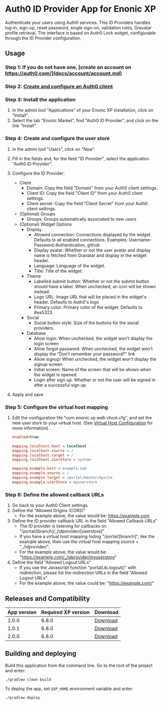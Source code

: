 # Auth0 ID Provider App for Enonic XP

Authenticate your users using Auth0 services.
This ID Providers handles log-in, sign-up, reset password, single sign-on, validation rules, Gravatar profile retrieval.
The interface is based on Auth0 Lock widget, configurable through the ID Provider configuration.


## Usage

### Step 1: If you do not have one, [create an account on https://auth0.com/](docs/account/account.md)

### Step 2: [Create and configure an Auth0 client](docs/client/client.md)

### Step 3: Install the application
1. In the admin tool "Applications" of your Enonic XP installation, click on "Install". 
1. Select the tab "Enonic Market", find "Auth0 ID Provider", and click on the link "Install".

### Step 4: Create and configure the user store
1. In the admin tool "Users", click on "New".
1. Fill in the fields and, for the field "ID Provider", select the application "Auth0 ID Provider".
1. Configure the ID Provider:
    * Client
        * Domain: Copy the field "Domain" from your Auth0 client settings.
        * Client ID: Copy the field "Client ID" from your Auth0 client settings.
        * Client secret: Copy the field "Client Secret" from your Auth0 client settings.
    * (Optional) Groups
        * Groups: Groups automatically associated to new users
    * (Optional) Widget Options
        * Display
            * Allowed connection: Connections displayed by the widget. Defaults to all enabled connections. Examples: Username-Password-Authentication, github
            * Display avatar: Whether or not the user avatar and display name is fetched from Gravatar and display in the widget header.
            * Language: Language of the widget.
            * Title: Title of the widget.
        * Theme
            * Labelled submit button: Whether or not the submit button should have a label. When unchecked, an icon will be shown instead.
            * Logo URL: Image URL  that will be placed in the widget's header. Defaults to Auth0's logo
            * Primary color: Primary color of the widget. Defaults to #ea5323.
        * Social
            * Social button style: Size of the buttons for the social providers.
        * Database
            * Allow login: When unchecked, the widget won't display the login screen
            * Allow forgot password: When unchecked, the widget won't display the "Don't remember your password?" link
            * Allow signup: When unchecked, the widget won't display the signup screen
            * Initial screen: Name of the screen that will be shown when the widget is opened.
            * Login after sign up: Whether or not the user will be signed in after a successful sign up.
            
1. Apply and save
            
### Step 5: Configure the virtual host mapping
1. Edit the configuration file "com.enonic.xp.web.vhost.cfg", and set the new user store to your virtual host.
(See [Virtual Host Configuration](http://xp.readthedocs.io/en/stable/operations/configuration.html#configuration-vhost) for more information).

    ```ini
    enabled=true
      
    mapping.localhost.host = localhost
    mapping.localhost.source = /
    mapping.localhost.target = /
    mapping.localhost.userStore = system
    
    mapping.example.host = example.com
    mapping.example.source = /
    mapping.example.target = /portal/master/mysite
    mapping.example.userStore = myuserstore
    ```
                
### Step 6: Define the allowed callback URLs
1. Go back to your Auth0 Client settings
1. Define the "Allowed Origins (CORS)"
    * For the example above, the value would be: https://example.com
1. Define the ID provider callback URL in the field "Allowed Callback URLs"
    * The ID provider is listening for callbacks on "/portal/[branch]/_/idprovider/[userstore]"
    * If you have a virtual host mapping hiding "/portal/[branch]", like the example above, then use the virtual host mapping source + "_/idprovider/<userstore>". 
    * For the example above, the value would be: "https://example.com/_/idprovider/myuserstore"
1. Define the field "Allowed Logout URLs"
    * If you use the Javascript function "portalLib.logout()" with redirection, please list the redirection URLs in the field "Allowed Logout URLs"
    * For the example above, the value could be: "https://example.com/"


## Releases and Compatibility

| App version | Required XP version | Download |
| ----------- | ------------------- | -------- |
| 1.0.0 | 6.8.0 | [Download](http://repo.enonic.com/public/com/enonic/app/auth0idprovider/1.0.0/auth0idprovider-1.0.0.jar) |
| 1.0.1 | 6.8.0 | [Download](http://repo.enonic.com/public/com/enonic/app/auth0idprovider/1.0.1/auth0idprovider-1.0.1.jar) |
| 2.0.0 | 6.8.0 | [Download](http://repo.enonic.com/public/com/enonic/app/auth0idprovider/2.0.0/auth0idprovider-2.0.0.jar) |


## Building and deploying

Build this application from the command line. Go to the root of the project and enter:

    ./gradlew clean build

To deploy the app, set `$XP_HOME` environment variable and enter:

    ./gradlew deploy